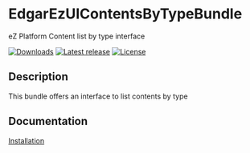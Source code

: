 # EdgarEzUIContentsByTypeBundle

eZ Platform Content list by type interface

[![Downloads](https://img.shields.io/packagist/dt/edgar/ez-uicontentsbytype-bundle.svg?style=flat-square)](https://packagist.org/packages/edgar/ez-uicontentsbytype-bundle)
[![Latest release](https://img.shields.io/github/release/noodle69/EdgarEzUIContentsByTypeBundle.svg?style=flat-square)](https://github.com/noodle69/EdgarEzUIContentsByTypeBundle/releases)
[![License](https://img.shields.io/packagist/l/edgar/ez-uicontentsbytype-bundle.svg?style=flat-square)](LICENSE)

## Description

This bundle offers an interface to list contents by type

## Documentation

[Installation](docs/INSTALL.md)

